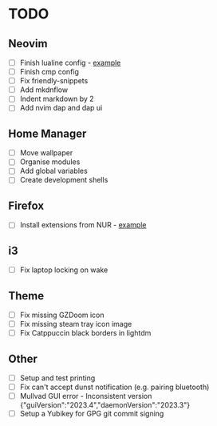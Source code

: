 # TODO

## Neovim

- [ ] Finish lualine config - [example](https://github.com/GaetanLepage/dotfiles/blob/master/home/modules/tui/neovim/plugins/lualine.nix)
- [ ] Finish cmp config
- [ ] Fix friendly-snippets
- [ ] Add mkdnflow
- [ ] Indent markdown by 2
- [ ] Add nvim dap and dap ui

## Home Manager

- [ ] Move wallpaper
- [ ] Organise modules
- [ ] Add global variables
- [ ] Create development shells

## Firefox

- [ ] Install extensions from NUR - [example](https://github.com/rhoriguchi/nixos-setup/tree/master)

## i3

- [ ] Fix laptop locking on wake

## Theme

- [ ] Fix missing GZDoom icon
- [ ] Fix missing steam tray icon image
- [ ] Fix Catppuccin black borders in lightdm

## Other

- [ ] Setup and test printing
- [ ] Fix can't accept dunst notification (e.g. pairing bluetooth)
- [ ] Mullvad GUI error - Inconsistent version {"guiVersion":"2023.4","daemonVersion":"2023.3"}
- [ ] Setup a Yubikey for GPG git commit signing
